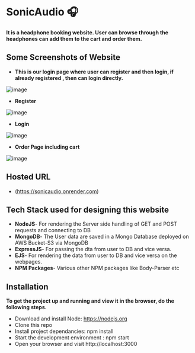 # SonicAudio 🎧

 **It is a headphone booking website. User can browse through the headphones can add them to the cart and order them.**

## Some Screenshots of Website
- **This is our login page where user can register and then login, if already registered , then can login directly.**

 ![image](https://user-images.githubusercontent.com/85870610/170224405-c50dce55-454c-4620-8fcd-fd5d1f8c4d66.png)
 
 - **Register**
 
 ![image](https://user-images.githubusercontent.com/85870610/170224850-2634c83b-8b84-4b93-88d2-e226f6385d58.png)

- **Login**

![image](https://user-images.githubusercontent.com/85870610/170226527-18ff9f18-f654-4896-8b8d-fbbb90a97ddd.png)

- **Order Page including cart**
 
 ![image](https://user-images.githubusercontent.com/85870610/170225170-74a23504-7c25-4ce9-8297-5fc2f1fc3ff4.png)
 
## Hosted URL

- (https://sonicaudio.onrender.com)

## Tech Stack used for designing this website

- **NodeJS**- For rendering the Server side handling of GET and POST requests and connecting to DB  
- **MongoDB**- The User data are saved in a Mongo Database deployed on AWS Bucket-S3 via MongoDB  
- **ExpressJS**- For passing the dta from user to DB and vice versa.  
- **EJS**- For rendering the data from user to DB and vice versa on the webpages.  
- **NPM Packages**- Various other NPM packages like Body-Parser etc  

## Installation

**To get the project up and running and view it in the browser, do the following steps.**

- Download and install Node: https://nodejs.org  
- Clone this repo  
- Install project dependancies: npm install  
- Start the development environment : npm start  
- Open your browser and visit http://localhost:3000 
